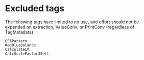 # Excluded tags

The following tags have limited to no use, and effort should not be expended on
extraction, ValueConv, or PrintConv (regardless of TagMetadata)

```
CFAPattern
RedBlueBalance
CalculateLV
CalcScaleFactor35efl
```
